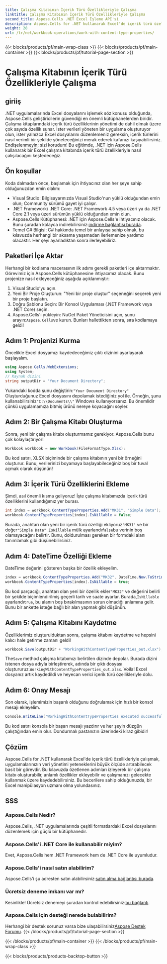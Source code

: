 ```yaml
---
title: Çalışma Kitabının İçerik Türü Özellikleriyle Çalışma
linktitle: Çalışma Kitabının İçerik Türü Özellikleriyle Çalışma
second_title: Aspose.Cells .NET Excel İşleme API'si
description: Aspose.Cells for .NET kullanarak Excel'de içerik türü özellikleriyle nasıl çalışacağınızı öğrenin. Veri yönetiminizi geliştirmek için adım adım eğitim.
weight: 28
url: /tr/net/workbook-operations/work-with-content-type-properties/
---
```


{{< blocks/products/pf/main-wrap-class >}}
{{< blocks/products/pf/main-container >}}
{{< blocks/products/pf/tutorial-page-section >}}

# Çalışma Kitabının İçerik Türü Özellikleriyle Çalışma

## giriiş
.NET uygulamalarında Excel dosyalarını işlemek söz konusu olduğunda, Aspose.Cells geliştiricilerin güvendiği en önemli kütüphanelerden biridir. Çalışma kitaplarındaki içerik türü özelliklerinin yönetimi de dahil olmak üzere çok sayıda özellik sunar. İster verileri yöneten bir uygulama oluşturuyor olun, ister yalnızca Excel dosyalarını düzenlemeniz gereksin, içerik türlerini nasıl verimli bir şekilde yöneteceğinizi merak ederek kafanızı kaşıyabilirsiniz. Endişelenmeyin; sizi korudum! Bu eğitimde, .NET için Aspose.Cells kullanarak bir Excel çalışma kitabında içerik türü özellikleriyle nasıl çalışılacağını keşfedeceğiz.
## Ön koşullar
Koda dalmadan önce, başlamak için ihtiyacınız olan her şeye sahip olduğunuzdan emin olalım:
- Visual Studio: Bilgisayarınızda Visual Studio'nun yüklü olduğundan emin olun; Community sürümü gayet iyi çalışır.
- .NET Framework/ .NET Core: .NET Framework 4.5 veya üzeri ya da .NET Core 2.1 veya üzeri sürümün yüklü olduğundan emin olun.
-  Aspose.Cells Kütüphanesi: .NET için Aspose.Cells'e ihtiyacınız olacak. Bunu şuradan kolayca indirebilirsiniz:[indirme bağlantısı burada](https://releases.aspose.com/cells/net/).
- Temel C# Bilgisi: C# hakkında temel bir anlayışa sahip olmak, bu kılavuzda herhangi bir aksama yaşamadan ilerlemenize yardımcı olacaktır.
Her şeyi ayarladıktan sonra ilerleyebiliriz.
## Paketleri İçe Aktar
Herhangi bir kodlama macerasının ilk adımı gerekli paketleri içe aktarmaktır. Görevimiz için Aspose.Cells kütüphanesine ihtiyacımız olacak. Bunu projenize nasıl ekleyeceğiniz aşağıda açıklanmıştır:
1. Visual Studio’yu açın.
2. Yeni Bir Proje Oluşturun: "Yeni bir proje oluştur" seçeneğini seçerek yeni bir proje başlatın.
3. Doğru Şablonu Seçin: Bir Konsol Uygulaması (.NET Framework veya .NET Core) seçin.
4. Aspose.Cells'i yükleyin: NuGet Paket Yöneticisini açın, şunu arayın:`Aspose.Cells`ve kurun.
Bunları hallettikten sonra, sıra kodlamaya geldi!
## Adım 1: Projenizi Kurma
Öncelikle Excel dosyamızı kaydedeceğimiz çıktı dizinini ayarlayarak başlayalım.
```csharp
using Aspose.Cells.WebExtensions;
using System;
// Kaynak dizini
string outputDir = "Your Document Directory";
```
 Yukarıdaki kodda şunu değiştirin:`"Your Document Directory"` Oluşturduğunuz Excel dosyasını depolamak istediğiniz yol ile. Örneğin, şunu kullanabilirsiniz`"C:\\Documents\\"` Windows kullanıyorsanız. Bu önemlidir çünkü uygulamamıza bitmiş ürünü nereye koyacağını söyler.
## Adım 2: Bir Çalışma Kitabı Oluşturma
Sonra, yeni bir çalışma kitabı oluşturmamız gerekiyor. Aspose.Cells bunu çok kolaylaştırıyor!
```csharp
Workbook workbook = new Workbook(FileFormatType.Xlsx);
```
Bu kod satırı, XLSX biçiminde bir çalışma kitabının yeni bir örneğini oluşturur. Bunu, verilerinizi boyamaya başlayabileceğiniz boş bir tuval açmak olarak düşünün!
## Adım 3: İçerik Türü Özelliklerini Ekleme
Şimdi, asıl önemli kısma geliyoruz! İşte çalışma kitabımızda içerik türü özelliklerini kullandığımız yer burası.
```csharp
int index = workbook.ContentTypeProperties.Add("MK31", "Simple Data");
workbook.ContentTypeProperties[index].IsNillable = false;
```
 Burada, anahtarı olan yeni bir içerik türü özelliği ekliyoruz`"MK31"` ve bir değer`"Simple Data"` .`IsNillable` mülk ayarlandı`false`bu verinin boş olamayacağını belirtir. Bunu, doldurulması gereken bir formdaki alanı tanımlamak gibi düşünebilirsiniz.
## Adım 4: DateTime Özelliği Ekleme
DateTime değerini gösteren başka bir özellik ekleyelim.
```csharp
index = workbook.ContentTypeProperties.Add("MK32", DateTime.Now.ToString("yyyy-MM-dd'T'HH:mm:ss"), "DateTime");
workbook.ContentTypeProperties[index].IsNillable = true;
```
 Bu kod parçacığı, anahtarı olan yeni bir özellik ekler`"MK32"` ve değerini belirli bir şekilde biçimlendirilmiş geçerli tarih ve saate ayarlar. Burada,`IsNillable` ayarlandı`true`, bu alanın boş bırakılmasının sorun olmadığı anlamına gelir. Bunu bir ankette isteğe bağlı bir alan yapmak gibi düşünün.
## Adım 5: Çalışma Kitabını Kaydetme
Özelliklerimiz oluşturulduktan sonra, çalışma kitabını kaydetme ve hepsini kalıcı hale getirme zamanı geldi!
```csharp
workbook.Save(outputDir + "WorkingWithContentTypeProperties_out.xlsx");
```
 The`Save` method çalışma kitabımızı belirtilen dizinde depolar. Burada dizini istenen dosya adıyla birleştirerek, adında bir çıktı dosyası oluştururuz.`WorkingWithContentTypeProperties_out.xlsx`. Voilà! Excel dosyanız artık kaydedildi ve heyecan verici içerik türü özellikleriyle dolu.
## Adım 6: Onay Mesajı
Son olarak, işlemimizin başarılı olduğunu doğrulamak için hızlı bir konsol mesajı ekleyelim.
```csharp
Console.WriteLine("WorkingWithContentTypeProperties executed successfully.");
```
Bu kod satırı konsola bir başarı mesajı yazdırır ve her şeyin düzgün çalıştığından emin olur. Dondurmalı pastanızın üzerindeki kiraz gibidir!
## Çözüm
Aspose.Cells for .NET kullanarak Excel'de içerik türü özellikleriyle çalışmak, uygulamalarınızın veri yönetimi yeteneklerini büyük ölçüde artırabilecek basit bir görevdir. Bu kılavuzda özetlenen adımları izleyerek bir çalışma kitabı oluşturabilir, anlamlı özellikler ekleyebilir ve çalışmanızı gelecekte kullanmak üzere kaydedebilirsiniz. Bu becerilere sahip olduğunuzda, bir Excel manipülasyon uzmanı olma yolundasınız.
## SSS
### Aspose.Cells Nedir?
Aspose.Cells, .NET uygulamalarında çeşitli formatlardaki Excel dosyalarını düzenlemek için güçlü bir kütüphanedir.
### Aspose.Cells'i .NET Core ile kullanabilir miyim?
Evet, Aspose.Cells hem .NET Framework hem de .NET Core ile uyumludur.
### Aspose.Cells'i nasıl satın alabilirim?
 Aspose.Cells'i şu adresten satın alabilirsiniz:[satın alma bağlantısı burada](https://purchase.aspose.com/buy).
### Ücretsiz deneme imkanı var mı?
 Kesinlikle! Ücretsiz denemeyi şuradan kontrol edebilirsiniz:[bu bağlantı](https://releases.aspose.com/).
### Aspose.Cells için desteği nerede bulabilirim?
 Herhangi bir destek sorunuz varsa bize ulaşabilirsiniz[Aspose Destek Forumu](https://forum.aspose.com/c/cells/9).
{{< /blocks/products/pf/tutorial-page-section >}}

{{< /blocks/products/pf/main-container >}}
{{< /blocks/products/pf/main-wrap-class >}}

{{< blocks/products/products-backtop-button >}}
